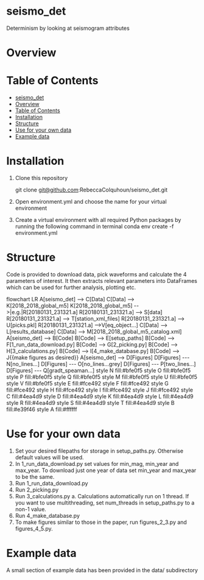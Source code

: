 # seismo_det
Determinism by looking at seismogram attributes

# Overview

# Table of Contents

- [seismo\_det](#seismo_det)
- [Overview](#overview)
- [Table of Contents](#table-of-contents)
- [Installation](#installation)
- [Structure](#structure)
- [Use for your own data](#use-for-your-own-data)
- [Example data](#example-data)




# Installation

1. Clone this repository

    git clone git@github.com:RebeccaColquhoun/seismo_det.git

2. Open environment.yml and choose the name for your virtual environment
3. Create a virtual environment with all required Python packages by running the following command in terminal
    conda env create -f environment.yml

# Structure

Code is provided to download data, pick waveforms and calculate the 4 parameters of interest. It then extracts relevant parameters into DataFrames which can be used for further analysis, plotting etc.

flowchart LR
    A[seismo_det] --> C[Data]
    C[Data] --> K[2018_2018_global_m5]
    K[2018_2018_global_m5] -->|e.g.|R[20180131_231321.a]
    R[20180131_231321.a] --> S[data]
    R[20180131_231321.a] --> T[station_xml_files]
    R[20180131_231321.a] --> U[picks.pkl]
    R[20180131_231321.a] -->V[eq_object...]
    C[Data] --> L[results_database]
    C[Data] --> M[2018_2018_global_m5_catalog.xml]
    A[seismo_det] --> B[Code]
    B[Code] --> E[setup_paths]
    B[Code] --> F[1_run_data_download.py]
    B[Code] --> G[2_picking.py]
    B[Code] --> H[3_calculations.py]
    B[Code] --> I[4_make_database.py]
    B[Code] --> J{{make figures as desired}}
    A[seismo_det] --> D[Figures]
    D[Figures] --- N[no_lines...]
    D[Figures] --- O[no_lines...grey]
    D[Figures] --- P[two_lines...]
    D[Figures] --- Q[gradt_speaman...]
    style N fill:#bfe0f5
    style O fill:#bfe0f5
    style P fill:#bfe0f5
    style Q fill:#bfe0f5
    style M fill:#bfe0f5
    style U fill:#bfe0f5
    style V fill:#bfe0f5
    style E fill:#fce492
    style F fill:#fce492
    style G fill:#fce492
    style H fill:#fce492
    style I fill:#fce492
    style J fill:#fce492
    style C fill:#4ea4d9
    style D fill:#4ea4d9
    style K fill:#4ea4d9
    style L fill:#4ea4d9
    style R fill:#4ea4d9
    style S fill:#4ea4d9
    style T fill:#4ea4d9
    style B fill:#e39f46
    style A fill:#ffffff



# Use for your own data
1. Set your desired filepaths for storage in setup_paths.py. Otherwise default values will be used.
2. In 1_run_data_download.py set values for min_mag, min_year and max_year. To download just one year of data set min_year and max_year to be the same.
3. Run 1_run_data_download.py
4. Run 2_picking.py
5. Run 3_calculations.py
    a. Calculations automatically run on 1 thread. If you want to use multithreading, set num_threads in setup_paths.py to a non-1 value.
6. Run 4_make_database.py
7. To make figures similar to those in the paper, run figures_2_3.py and figures_4_5.py.

# Example data
A small section of example data has been provided in the data/ subdirectory
